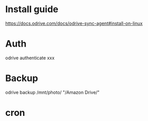 # Install guide

https://docs.odrive.com/docs/odrive-sync-agent#install-on-linux

# Auth

odrive authenticate xxx

# Backup

odrive backup /mnt/photo/ "/Amazon Drive/"

# cron
